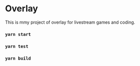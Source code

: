 # Overlay

This is mmy project of overlay for livestream games and coding.

### `yarn start`
### `yarn test`
### `yarn build`
